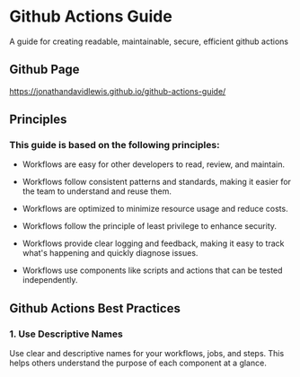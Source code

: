 # Github Actions Guide

A guide for creating readable, maintainable, secure, efficient github actions

## Github Page

https://jonathandavidlewis.github.io/github-actions-guide/

## Principles

### This guide is based on the following principles:

* Workflows are easy for other developers to read, review, and maintain.

* Workflows follow consistent patterns and standards, making it easier for the team to understand and reuse them.

* Workflows are optimized to minimize resource usage and reduce costs.

* Workflows follow the principle of least privilege to enhance security.

* Workflows provide clear logging and feedback, making it easy to track what's happening and quickly diagnose issues.

* Workflows use components like scripts and actions that can be tested independently.


## Github Actions Best Practices

### 1. Use Descriptive Names

Use clear and descriptive names for your workflows, jobs, and steps. This helps others understand the purpose of each component at a glance.

